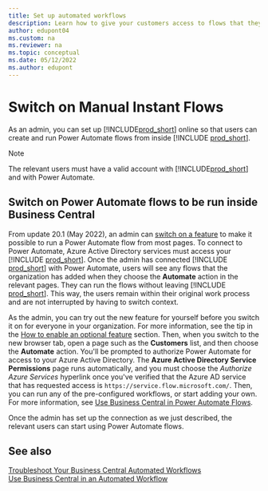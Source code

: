 ```yaml
---
title: Set up automated workflows
description: Learn how to give your customers access to flows that they can run from inside Business Central online.
author: edupont04
ms.custom: na
ms.reviewer: na
ms.topic: conceptual
ms.date: 05/12/2022
ms.author: edupont
---
```


# Switch on Manual Instant Flows

As an admin, you can set up [!INCLUDE[prod_short](../includes/prod_short.md)] online so that users can create and run Power Automate flows from inside [!INCLUDE [prod_short](../includes/prod_short.md)].  

> [!NOTE]  
> The relevant users must have a valid account with [!INCLUDE[prod_short](../includes/prod_short.md)] and with Power Automate.  

## Switch on Power Automate flows to be run inside Business Central

From update 20.1 (May 2022), an admin can [switch on a feature](../administration/feature-management.md) to make it possible to run a Power Automate flow from most pages. To connect to Power Automate, Azure Active Directory services must access your [!INCLUDE [prod_short](../includes/prod_short.md)]. Once the admin has connected [!INCLUDE [prod_short](../includes/prod_short.md)] with Power Automate, users will see any flows that the organization has added when they choose the **Automate** action in the relevant pages. They can run the flows without leaving [!INCLUDE [prod_short](../includes/prod_short.md)]. This way, the users remain within their original work process and are not interrupted by having to switch context.  

As the admin, you can try out the new feature for yourself before you switch it on for everyone in your organization. For more information, see the tip in the [How to enable an optional feature](../administration/feature-management.md#how-to-enable-an-optional-feature) section. Then, when you switch to the new browser tab, open a page such as the **Customers** list, and then choose the **Automate** action. You'll be prompted to authorize Power Automate for access to your Azure Active Directory. The **Azure Active Directory Service Permissions** page runs automatically, and you must choose the *Authorize Azure Services* hyperlink once you've verified that the Azure AD service that has requested access is `https://service.flow.microsoft.com/`. Then, you can run any of the pre-configured workflows, or start adding your own. For more information, see [Use Business Central in Power Automate Flows](/dynamics365/business-central/across-how-use-financials-data-source-flow).<!--check for renamed article-->  

Once the admin has set up the connection as we just described, the relevant users can start using Power Automate flows.  

## See also

[Troubleshoot Your Business Central Automated Workflows](/dynamics365/business-central/across-flow-troubleshoot)  
[Use Business Central in an Automated Workflow](/dynamics365/business-central/across-how-use-financials-data-source-flow)<!--keep an eye out for redirects-->  
